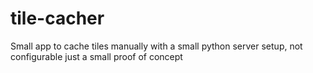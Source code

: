 # tile-cacher

Small app to cache tiles manually with a small python server setup,
not configurable just a small proof of concept

